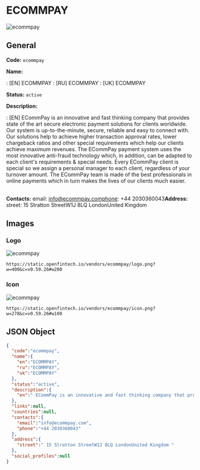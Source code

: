 
# ECOMMPAY 
![ecommpay](https://static.openfintech.io/vendors/ecommpay/logo.png?w=400&c=v0.59.26#w200)  

## General 
 
**Code:** `ecommpay` 
 
**Name:** 
 
:	[EN] ECOMMPAY 
:	[RU] ECOMMPAY 
:	[UK] ECOMMPAY 
 
**Status:** `active` 
 
**Description:** 
 
: [EN]  ECommPay is an innovative and fast thinking company that provides state of the art secure electronic payment solutions for clients worldwide. Our system is up-to-the-minute, secure, reliable and easy to connect with. Our solutions help to achieve higher transaction approval rates, lower chargeback ratios and other special requirements which help our clients achieve maximum revenues. The ECommPay payment system uses the most innovative anti-fraud technology which, in addition, can be adapted to each client's requirements & special needs. Every ECommPay client is special so we assign a personal manager to each client, regardless of your turnover amount. The ECommPay team is made of the best professionals in online payments which in turn makes the lives of our clients much easier.        
 
**Contacts:** 
email: info@ecommpay.comphone: +44 2030360043**Address:** 
street:  15 Stratton StreetW1J 8LQ LondonUnited Kingdom  

## Images 

### Logo 
 
![ecommpay](https://static.openfintech.io/vendors/ecommpay/logo.png?w=400&c=v0.59.26#w200)  

```
https://static.openfintech.io/vendors/ecommpay/logo.png?w=400&c=v0.59.26#w200
```  

### Icon 
 
![ecommpay](https://static.openfintech.io/vendors/ecommpay/icon.png?w=278&c=v0.59.26#w100)  

```
https://static.openfintech.io/vendors/ecommpay/icon.png?w=278&c=v0.59.26#w100
```  

## JSON Object 

```json
{
  "code":"ecommpay",
  "name":{
    "en":"ECOMMPAY",
    "ru":"ECOMMPAY",
    "uk":"ECOMMPAY"
  },
  "status":"active",
  "description":{
    "en":" ECommPay is an innovative and fast thinking company that provides state of the art secure electronic payment solutions for clients worldwide. Our system is up-to-the-minute, secure, reliable and easy to connect with. Our solutions help to achieve higher transaction approval rates, lower chargeback ratios and other special requirements which help our clients achieve maximum revenues. The ECommPay payment system uses the most innovative anti-fraud technology which, in addition, can be adapted to each client's requirements & special needs. Every ECommPay client is special so we assign a personal manager to each client, regardless of your turnover amount. The ECommPay team is made of the best professionals in online payments which in turn makes the lives of our clients much easier. \u00a0 \u00a0 \u00a0 "
  },
  "links":null,
  "countries":null,
  "contacts":{
    "email":"info@ecommpay.com",
    "phone":"+44 2030360043"
  },
  "address":{
    "street":" 15 Stratton StreetW1J 8LQ LondonUnited Kingdom "
  },
  "social_profiles":null
}
```  
